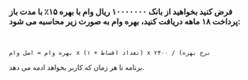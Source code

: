 ### فرض کنید بخواهید از بانک ۱۰۰۰۰۰۰۰ ریال وام با بهره ۱۵٪ با مدت باز پرداخت ۱۸ ماهه دریافت کنید، بهره وام به صورت زیر محاسبه می شود:

‍‍‍‍
```
بهره وام = اصل وام x (تعداد اقساط + ۱) x نرخ بهره) / ۲۴۰۰
```

برنامه تا هر زمان که کاربر بخواهد ادمه می دهد.
